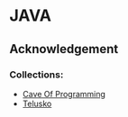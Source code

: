 # JAVA
## Acknowledgement
### Collections: 
- [Cave Of Programming](https://www.youtube.com/playlist?list=PLB841C370FAFB8EC7)
- [ Telusko](https://www.youtube.com/watch?v=JV0atjBcUv4)
